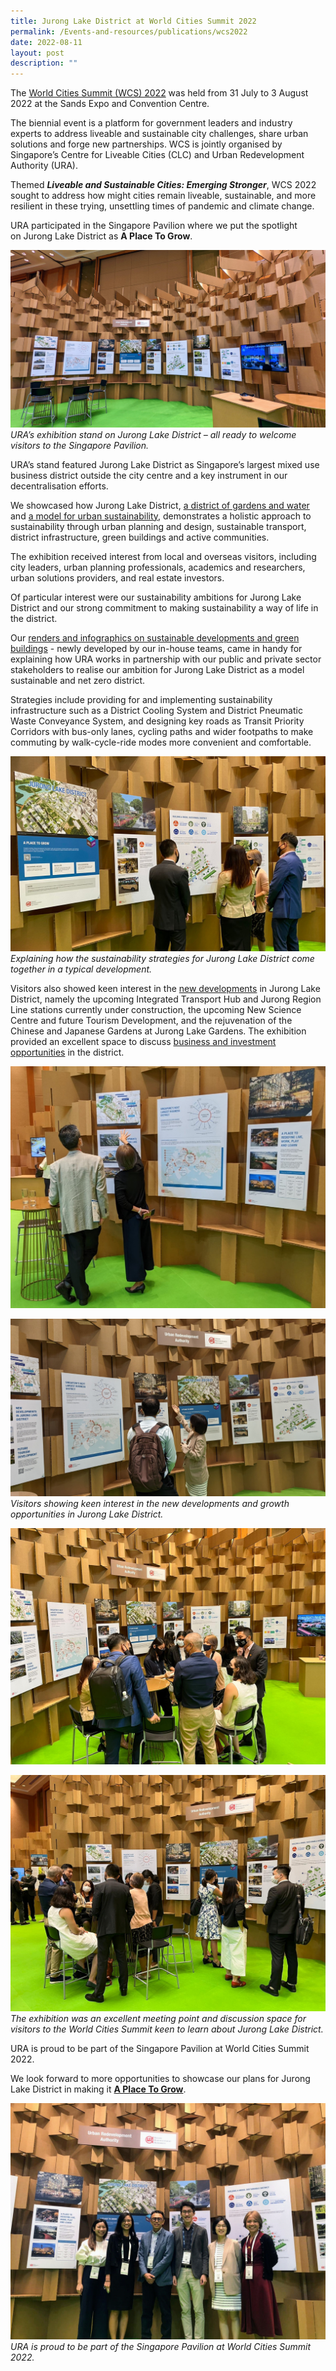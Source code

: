 ```yaml
---
title: Jurong Lake District at World Cities Summit 2022
permalink: /Events-and-resources/publications/wcs2022
date: 2022-08-11
layout: post
description: ""
---
```

The [World Cities Summit (WCS) 2022](https://www.worldcitiessummit.com.sg/) was held from 31 July to 3 August 2022 at the Sands Expo and Convention Centre.

The biennial event is a platform for government leaders and industry experts to address liveable and sustainable city challenges, share urban solutions and forge new partnerships. WCS is jointly organised by Singapore’s Centre for Liveable Cities (CLC) and Urban Redevelopment Authority (URA).

Themed **_Liveable and Sustainable Cities: Emerging Stronger_**, WCS 2022 sought to address how might cities remain liveable, sustainable, and more resilient in these trying, unsettling times of pandemic and climate change.

URA participated in the Singapore Pavilion where we put the spotlight on Jurong Lake District as **A Place To Grow**.

![](/images/image003%20(1).jpg)
*URA’s exhibition stand on Jurong Lake District – all ready to welcome visitors to the Singapore Pavilion.*

URA’s stand featured Jurong Lake District as Singapore’s largest mixed use business district outside the city centre and a key instrument in our decentralisation efforts. 

We showcased how Jurong Lake District, [ a district of gardens and water](https://www.jld.gov.sg/experience) and [a model for urban sustainability](https://www.jld.gov.sg/sustainability), demonstrates a holistic approach to sustainability through urban planning and design, sustainable transport, district infrastructure, green buildings and active communities.

The exhibition received interest from local and overseas visitors, including city leaders, urban planning professionals, academics and researchers, urban solutions providers, and real estate investors.

Of particular interest were our sustainability ambitions for Jurong Lake District and our strong commitment to making sustainability a way of life in the district. 

Our [renders and infographics on sustainable developments and green buildings](https://www.jld.gov.sg/sustainability) - newly developed by our in-house teams, came in handy for explaining how URA works in partnership with our public and private sector stakeholders to realise our ambition for Jurong Lake District as a model sustainable and net zero district. 

Strategies include providing for and implementing sustainability infrastructure such as a District Cooling System and District Pneumatic Waste Conveyance System, and designing key roads as Transit Priority Corridors with bus-only lanes, cycling paths and wider footpaths to make commuting by walk-cycle-ride modes more convenient and comfortable.

![](/images/image004%20(1).jpg)
*Explaining how the sustainability strategies for Jurong Lake District come together in a typical development.*

Visitors also showed keen interest in the [new developments](https://www.jld.gov.sg/opportunity/timeline) in Jurong Lake District, namely the upcoming Integrated Transport Hub and Jurong Region Line stations currently under construction, the upcoming New Science Centre and future Tourism Development, and the rejuvenation of the Chinese and Japanese Gardens at Jurong Lake Gardens. The exhibition provided an excellent space to discuss [business and investment opportunities](https://www.jld.gov.sg/opportunity/next-strategic-move) in the district.

![](/images/IMG-20220731-WA0015_copy.jpg)

![](/images/image007.jpg)
*Visitors showing keen interest in the new developments and growth opportunities in Jurong Lake District.*


![](/images/IMG-20220802-WA0012.jpg)

![](/images/image008%20(1).jpg)
*The exhibition was an excellent meeting point and discussion space for visitors to the World Cities Summit keen to learn about Jurong Lake District.*

URA is proud to be part of the Singapore Pavilion at World Cities Summit 2022.

We look forward to more opportunities to showcase our plans for Jurong Lake District in making it
**[A Place To Grow](https://www.jld.gov.sg/)**.

![](/images/IMG-20220801-WA0017.jpg)
*URA is proud to be part of the Singapore Pavilion at World Cities Summit 2022.*